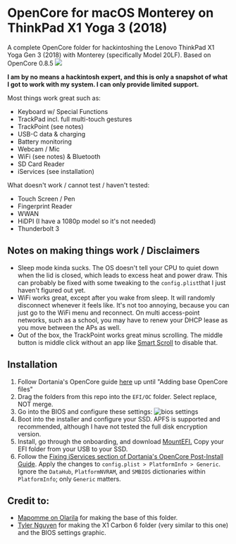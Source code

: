 # OpenCore for macOS Monterey on ThinkPad X1 Yoga 3 (2018)
A complete OpenCore folder for hackintoshing the Lenovo ThinkPad X1 Yoga Gen 3 (2018) with Monterey (specifically Model 20LF). Based on OpenCore 0.8.5
![](https://i.imgur.com/Zjjm45P.png)

**I am by no means a hackintosh expert, and this is only a snapshot of what I got to work with my system. I can only provide limited support.**

Most things work great such as:
  - Keyboard w/ Special Functions
  - TrackPad incl. full multi-touch gestures
  - TrackPoint (see notes)
  - USB-C data & charging
  - Battery monitoring
  - Webcam / Mic
  - WiFi (see notes) & Bluetooth
  - SD Card Reader
  - iServices (see installation)

What doesn't work / cannot test / haven't tested:
  - Touch Screen / Pen
  - Fingerprint Reader
  - WWAN
  - HiDPI (I have a 1080p model so it's not needed)
  - Thunderbolt 3
  
## Notes on making things work / Disclaimers
  - Sleep mode kinda sucks. The OS doesn't tell your CPU to quiet down when the lid is closed, which leads to excess heat and power draw. This can probably be fixed with some tweaking to the ``config.plist``that I just haven't figured out yet.
  - WiFi works great, except after you wake from sleep. It will randomly disconnect whenever it feels like. It's not too annoying, because you can just go to the WiFi menu and reconnect. On multi access-point networks, such as a school, you may have to renew your DHCP lease as you move between the APs as well.
  - Out of the box, the TrackPoint works great minus scrolling. The middle button is middle click without an app like [Smart Scroll](https://www.marcmoini.com/sx_en.html) to disable that.

## Installation
  1. Follow Dortania's OpenCore guide [here](https://dortania.github.io/OpenCore-Install-Guide/) up until "Adding base OpenCore files"
  2. Drag the folders from this repo into the ``EFI/OC`` folder. Select replace, NOT merge.
  3. Go into the BIOS and configure these settings: ![bios settings](https://i.imgur.com/ScfQBMF.png)
  4. Boot into the installer and configure your SSD. APFS is supported and recommended, although I have not tested the full disk encryption version.
  5. Install, go through the onboarding, and download [MountEFI.](https://github.com/corpnewt/MountEFI) Copy your EFI folder from your USB to your SSD.
  6. Follow the [Fixing iServices section of Dortania's OpenCore Post-Install Guide](https://dortania.github.io/OpenCore-Post-Install/universal/iservices.html#using-gensmbios). Apply the changes to ``config.plist > PlatformInfo > Generic``. Ignore the ``DataHub``, ``PlatformNVRAM``, and ``SMBIOS`` dictionaries within ``PlatformInfo``; only ``Generic`` matters.

## Credit to:
  - [Mapomme on Olarila](https://www.olarila.com/topic/23224-monterey-on-lenovo-x1-yoga-3rd-gen/) for making the base of this folder.
  - [Tyler Nguyen](https://tylernguyen.github.io/x1c6-hackintosh/) for making the X1 Carbon 6 folder (very similar to this one) and the BIOS settings graphic.

